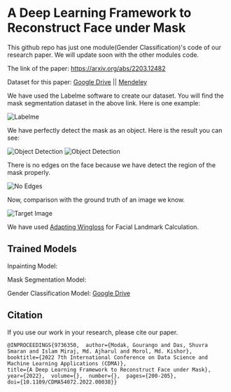 # A Deep Learning Framework to Reconstruct Face under Mask
This github repo has just one module(Gender Classification)'s code of our research paper. We will update soon with the other modules code.


The link of the paper: https://arxiv.org/abs/2203.12482



Dataset for this paper: [Google Drive](https://drive.google.com/drive/folders/1RAcxpuBsmj8muouTK3NxlhAdcYvYTPT5) || [Mendeley](https://data.mendeley.com/datasets/zvr4jwvcrc/2)

We have used the Labelme software to create our dataset. You will find the mask segmentation dataset in the above link. Here is one example:

![Labelme](https://github.com/itsshuvra/A-Deep-Learning-Framework-to-Reconstruct-Face-under-Mask/blob/main/Results/Mask1.PNG)

We have perfectly detect the mask as an object. Here is the result you can see: 


![Object Detection](https://github.com/itsshuvra/A-Deep-Learning-Framework-to-Reconstruct-Face-under-Mask/blob/main/Results/mask4.png)
![Object Detection](https://github.com/itsshuvra/A-Deep-Learning-Framework-to-Reconstruct-Face-under-Mask/blob/main/Results/mask5.png)

There is no edges on the face because we have detect the region of the mask properly.


![No Edges](https://github.com/itsshuvra/A-Deep-Learning-Framework-to-Reconstruct-Face-under-Mask/blob/main/Results/Mask3.PNG)


Now, comparison with the ground truth of an image we know.

![Target Image](https://github.com/itsshuvra/A-Deep-Learning-Framework-to-Reconstruct-Face-under-Mask/blob/main/Results/Target1.PNG)

We have used [Adapting Wingloss](https://github.com/protossw512/AdaptiveWingLoss) for Facial Landmark Calculation.

## Trained Models
Inpainting Model:

Mask Segmentation Model:

Gender Classification Model: [Google Drive](https://drive.google.com/file/d/1fF_CAdi_b2I-9p_jjRS9cXzg1UxWkEd9/view?usp=sharing)

Citation
------------------------------------------
If you use our work in your research, please cite our paper. 

```
@INPROCEEDINGS{9736350,  author={Modak, Gourango and Das, Shuvra Smaran and Islam Miraj, Md. Ajharul and Morol, Md. Kishor},  
booktitle={2022 7th International Conference on Data Science and Machine Learning Applications (CDMA)},   
title={A Deep Learning Framework to Reconstruct Face under Mask},   
year={2022},  volume={},  number={},  pages={200-205},  
doi={10.1109/CDMA54072.2022.00038}}
```

